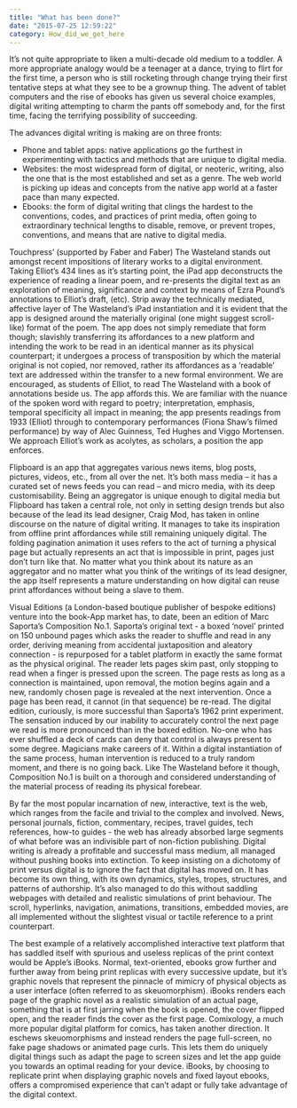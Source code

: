 ```yaml
---
title: "What has been done?"
date: "2015-07-25 12:59:22"
category: How_did_we_get_here
---
```


It’s not quite appropriate to liken a multi-decade old medium
to a toddler. A more appropriate analogy would be a teenager at a dance,
trying to flirt for the first time, a person who is still rocketing
through change trying their first tentative steps at what they see to be
a grownup thing. The advent of tablet computers and the rise of ebooks
has given us several choice examples, digital writing attempting to
charm the pants off somebody and, for the first time, facing the
terrifying possibility of succeeding.

The advances digital writing is making are on three fronts:

-   Phone and tablet apps: native applications go the furthest in
    experimenting with tactics and methods that are unique to
    digital media.
-   Websites: the most widespread form of digital, or neoteric, writing,
    also the one that is the most established and set as a genre. The
    web world is picking up ideas and concepts from the native app world
    at a faster pace than many expected.
-   Ebooks: the form of digital writing that clings the hardest to the
    conventions, codes, and practices of print media, often going to
    extraordinary technical lengths to disable, remove, or prevent
    tropes, conventions, and means that are native to digital media.

Touchpress’ (supported by Faber and Faber) The Wasteland stands out
amongst recent impositions of literary works to a digital environment.
Taking Elliot’s 434 lines as it’s starting point, the iPad app
deconstructs the experience of reading a linear poem, and re-presents
the digital text as an exploration of meaning, significance and context
by means of Ezra Pound’s annotations to Elliot’s draft, (etc). Strip
away the technically mediated, affective layer of The Wasteland’s iPad
instantiation and it is evident that the app is designed around the
materially original (one might suggest scroll-like) format of the poem.
The app does not simply remediate that form though; slavishly
transferring its affordances to a new platform and intending the work to
be read in an identical manner as its physical counterpart; it undergoes
a process of transposition by which the material original is not copied,
nor removed, rather its affordances as a ‘readable’ text are addressed
within the transfer to a new formal environment. We are encouraged, as
students of Elliot, to read The Wasteland with a book of annotations
beside us. The app affords this. We are familiar with the nuance of the
spoken word with regard to poetry; interpretation, emphasis, temporal
specificity all impact in meaning; the app presents readings from 1933
(Elliot) through to contemporary performances (Fiona Shaw’s filmed
performance) by way of Alec Guinness, Ted Hughes and Viggo Mortensen. We
approach Elliot’s work as acolytes, as scholars, a position the app
enforces.

Flipboard is an app that aggregates various news items, blog posts,
pictures, videos, etc., from all over the net. It’s both mass media – it
has a curated set of news feeds you can read – and micro media, with its
deep customisability. Being an aggregator is unique enough to digital
media but Flipboard has taken a central role, not only in setting design
trends but also because of the lead its lead designer, Craig Mod, has
taken in online discourse on the nature of digital writing. It manages
to take its inspiration from offline print affordances while still
remaining uniquely digital. The folding pagination animation it uses
refers to the act of turning a physical page but actually represents an
act that is impossible in print, pages just don’t turn like that. No
matter what you think about its nature as an aggregator and no matter
what you think of the writings of its lead designer, the app itself
represents a mature understanding on how digital can reuse print
affordances without being a slave to them.

Visual Editions (a London-based boutique publisher of bespoke editions)
venture into the book-App market has, to date, been an edition of Marc
Saporta’s Composition No.1. Saporta’s original text - a boxed ‘novel’
printed on 150 unbound pages which asks the reader to shuffle and read
in any order, deriving meaning from accidental juxtaposition and
aleatory connection - is repurposed for a tablet platform in exactly the
same format as the physical original. The reader lets pages skim past,
only stopping to read when a finger is pressed upon the screen. The page
rests as long as a connection is maintained, upon removal, the motion
begins again and a new, randomly chosen page is revealed at the next
intervention. Once a page has been read, it cannot (in that sequence) be
re-read. The digital edition, curiously, is more successful than
Saporta’s 1962 print experiment. The sensation induced by our inability
to accurately control the next page we read is more pronounced than in
the boxed edition. No-one who has ever shuffled a deck of cards can deny
that control is always present to some degree. Magicians make careers of
it. Within a digital instantiation of the same process, human
intervention is reduced to a truly random moment, and there is no going
back. Like The Wasteland before it though, Composition No.1 is built on
a thorough and considered understanding of the material process of
reading its physical forebear.

By far the most popular incarnation of new, interactive, text is the
web, which ranges from the facile and trivial to the complex and
involved. News, personal journals, fiction, commentary, recipes, travel
guides, tech references, how-to guides - the web has already absorbed
large segments of what before was an indivisible part of non-fiction
publishing. Digital writing is already a profitable and successful mass
medium, all managed without pushing books into extinction. To keep
insisting on a dichotomy of print versus digital is to ignore the fact
that digital has moved on. It has become its own thing, with its own
dynamics, styles, tropes, structures, and patterns of authorship. It’s
also managed to do this without saddling webpages with detailed and
realistic simulations of print behaviour. The scroll, hyperlinks,
navigation, animations, transitions, embedded movies, are all
implemented without the slightest visual or tactile reference to a print
counterpart.

The best example of a relatively accomplished interactive text platform
that has saddled itself with spurious and useless replicas of the print
context would be Apple’s iBooks. Normal, text-oriented, ebooks grow
further and further away from being print replicas with every successive
update, but it’s graphic novels that represent the pinnacle of mimicry
of physical objects as a user interface (often referred to as
skeuomorphism). iBooks renders each page of the graphic novel as a
realistic simulation of an actual page, something that is at first
jarring when the book is opened, the cover flipped open, and the reader
finds the cover as the first page. Comixology, a much more popular
digital platform for comics, has taken another direction. It eschews
skeuomorphisms and instead renders the page full-screen, no fake page
shadows or animated page curls. This lets them do uniquely digital
things such as adapt the page to screen sizes and let the app guide you
towards an optimal reading for your device. iBooks, by choosing to
replicate print when displaying graphic novels and fixed layout ebooks,
offers a compromised experience that can’t adapt or fully take advantage
of the digital context.
